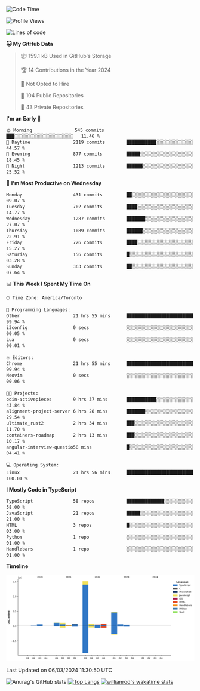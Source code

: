 <!--START_SECTION:waka-->
![Code Time](http://img.shields.io/badge/Code%20Time-1%2C277%20hrs%2017%20mins-blue)

![Profile Views](http://img.shields.io/badge/Profile%20Views-1-blue)

![Lines of code](https://img.shields.io/badge/From%20Hello%20World%20I%27ve%20Written-2.7%20million%20lines%20of%20code-blue)

**🐱 My GitHub Data** 

> 📦 159.1 kB Used in GitHub's Storage 
 > 
> 🏆 14 Contributions in the Year 2024
 > 
> 🚫 Not Opted to Hire
 > 
> 📜 104 Public Repositories 
 > 
> 🔑 43 Private Repositories 
 > 
**I'm an Early 🐤** 

```text
🌞 Morning                545 commits         ███░░░░░░░░░░░░░░░░░░░░░░   11.46 % 
🌆 Daytime                2119 commits        ███████████░░░░░░░░░░░░░░   44.57 % 
🌃 Evening                877 commits         █████░░░░░░░░░░░░░░░░░░░░   18.45 % 
🌙 Night                  1213 commits        ██████░░░░░░░░░░░░░░░░░░░   25.52 % 
```
📅 **I'm Most Productive on Wednesday** 

```text
Monday                   431 commits         ██░░░░░░░░░░░░░░░░░░░░░░░   09.07 % 
Tuesday                  702 commits         ████░░░░░░░░░░░░░░░░░░░░░   14.77 % 
Wednesday                1287 commits        ███████░░░░░░░░░░░░░░░░░░   27.07 % 
Thursday                 1089 commits        ██████░░░░░░░░░░░░░░░░░░░   22.91 % 
Friday                   726 commits         ████░░░░░░░░░░░░░░░░░░░░░   15.27 % 
Saturday                 156 commits         █░░░░░░░░░░░░░░░░░░░░░░░░   03.28 % 
Sunday                   363 commits         ██░░░░░░░░░░░░░░░░░░░░░░░   07.64 % 
```


📊 **This Week I Spent My Time On** 

```text
🕑︎ Time Zone: America/Toronto

💬 Programming Languages: 
Other                    21 hrs 55 mins      █████████████████████████   99.94 % 
i3config                 0 secs              ░░░░░░░░░░░░░░░░░░░░░░░░░   00.05 % 
Lua                      0 secs              ░░░░░░░░░░░░░░░░░░░░░░░░░   00.01 % 

🔥 Editors: 
Chrome                   21 hrs 55 mins      █████████████████████████   99.94 % 
Neovim                   0 secs              ░░░░░░░░░░░░░░░░░░░░░░░░░   00.06 % 

🐱‍💻 Projects: 
odin-activepieces        9 hrs 37 mins       ███████████░░░░░░░░░░░░░░   43.84 % 
alignment-project-server 6 hrs 28 mins       ███████░░░░░░░░░░░░░░░░░░   29.54 % 
ultimate_rust2           2 hrs 34 mins       ███░░░░░░░░░░░░░░░░░░░░░░   11.70 % 
containers-roadmap       2 hrs 13 mins       ███░░░░░░░░░░░░░░░░░░░░░░   10.17 % 
angular-interview-questio58 mins             █░░░░░░░░░░░░░░░░░░░░░░░░   04.41 % 

💻 Operating System: 
Linux                    21 hrs 56 mins      █████████████████████████   100.00 % 
```

**I Mostly Code in TypeScript** 

```text
TypeScript               58 repos            ██████████████░░░░░░░░░░░   58.00 % 
JavaScript               21 repos            █████░░░░░░░░░░░░░░░░░░░░   21.00 % 
HTML                     3 repos             █░░░░░░░░░░░░░░░░░░░░░░░░   03.00 % 
Python                   1 repo              ░░░░░░░░░░░░░░░░░░░░░░░░░   01.00 % 
Handlebars               1 repo              ░░░░░░░░░░░░░░░░░░░░░░░░░   01.00 % 
```



**Timeline**

![Lines of Code chart](https://raw.githubusercontent.com/wise-introvert/wise-introvert/master/assets/bar_graph.png)


 Last Updated on 06/03/2024 11:30:50 UTC
<!--END_SECTION:waka-->

![Anurag's GitHub stats](https://github-readme-stats.vercel.app/api?username=wise-introvert&count_private=true&show_icons=true)
[![Top Langs](https://github-readme-stats.vercel.app/api/top-langs/?username=wise-introvert&langs_count=10)](https://github.com/anuraghazra/github-readme-stats)
[![willianrod's wakatime stats](https://github-readme-stats.vercel.app/api/wakatime?username=wiseintrovert)](https://github.com/anuraghazra/github-readme-stats)
